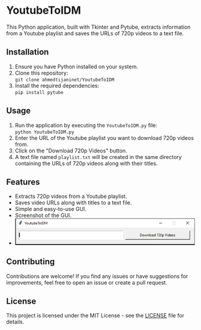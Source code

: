 YoutubeToIDM
============

This Python application, built with Tkinter and Pytube, extracts information from a Youtube playlist and saves the URLs of 720p videos to a text file.

Installation
------------

1.  Ensure you have Python installed on your system.
2.  Clone this repository:  
    `git clone ahmedtijaninet/YoutubeToIDM`
3.  Install the required dependencies:  
    `pip install pytube`

Usage
-----

1.  Run the application by executing the `YoutubeToIDM.py` file:  
    `python YoutubeToIDM.py`
2.  Enter the URL of the Youtube playlist you want to download 720p videos from.
3.  Click on the "Download 720p Videos" button.
4.  A text file named `playlist.txt` will be created in the same directory containing the URLs of 720p videos along with their titles.

Features
--------

*   Extracts 720p videos from a Youtube playlist.
*   Saves video URLs along with titles to a text file.
*   Simple and easy-to-use GUI.
*   Screenshot of the GUI. 
*   ![alt text](image/screenshot.jpg)


Contributing
------------

Contributions are welcome! If you find any issues or have suggestions for improvements, feel free to open an issue or create a pull request.

License
-------

This project is licensed under the MIT License - see the [LICENSE](LICENSE) file for details.
